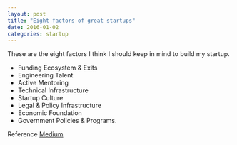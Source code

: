 ```yaml
---
layout: post
title: "Eight factors of great startups"
date: 2016-01-02
categories: startup
---
```


These are the eight factors I think I should keep in mind to build my startup.  

- Funding Ecosystem & Exits
- Engineering Talent
- Active Mentoring
- Technical Infrastructure
- Startup Culture
- Legal & Policy Infrastructure
- Economic Foundation
- Government Policies & Programs.


Reference [Medium](https://medium.com/@bernardmoon/the-10-hottest-startup-ecosystems-in-the-world-974d0052e244#.t4ux5ms92)
